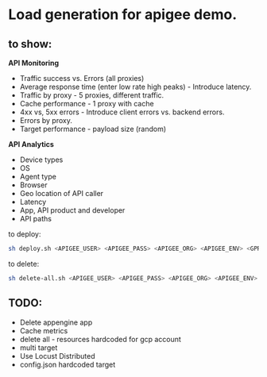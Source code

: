 # Load generation for apigee demo.

## to show:

**API Monitoring**
- Traffic success vs. Errors (all proxies)
- Average response time (enter low rate high peaks) - Introduce latency.
- Traffic by proxy - 5 proxies, different traffic.
- Cache performance - 1 proxy with cache
- 4xx vs, 5xx errors - Introduce client errors vs. backend errors.
- Errors by proxy.
- Target performance - payload size (random)

**API Analytics**
- Device types
- OS
- Agent type
- Browser
- Geo location of API caller
- Latency
- App, API product and developer
- API paths

to deploy:

```bash
sh deploy.sh <APIGEE_USER> <APIGEE_PASS> <APIGEE_ORG> <APIGEE_ENV> <GPROJECT> <APPENGINE> <APIGEE_URL>
```
to delete:

```bash
sh delete-all.sh <APIGEE_USER> <APIGEE_PASS> <APIGEE_ORG> <APIGEE_ENV>
```

## TODO:

- Delete appengine app
- Cache metrics
- delete all - resources hardcoded for gcp account
- multi target
- Use Locust Distributed
- config.json hardcoded target